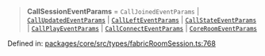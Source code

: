 > **CallSessionEventParams** = `CallJoinedEventParams` \| [`CallUpdatedEventParams`](../interfaces/CallUpdatedEventParams.md) \| [`CallLeftEventParams`](../interfaces/CallLeftEventParams.md) \| [`CallStateEventParams`](../interfaces/CallStateEventParams.md) \| [`CallPlayEventParams`](../interfaces/CallPlayEventParams.md) \| [`CallConnectEventParams`](../interfaces/CallConnectEventParams.md) \| [`CoreRoomEventParams`](../interfaces/CoreRoomEventParams.md)

Defined in: [packages/core/src/types/fabricRoomSession.ts:768](https://github.com/signalwire/signalwire-js/blob/52fa77b6c8db68f4c99b30b3776f45a4309e15bf/packages/core/src/types/fabricRoomSession.ts#L768)
